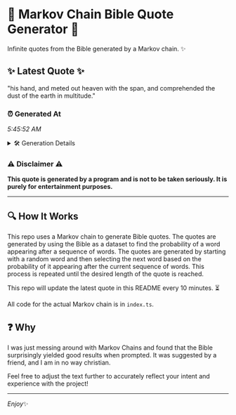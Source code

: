 # 📖 Markov Chain Bible Quote Generator 📖

Infinite quotes from the Bible generated by a Markov chain. ✨

## ✨ Latest Quote ✨
"his hand, and meted out heaven with the span, and comprehended the dust of the earth in multitude."

### ⏰ Generated At
*5:45:52 AM*

<details>
    <summary>🛠️ Generation Details</summary>
    <p>
        <strong>🌱 Seed:</strong> his<br>
        <strong>🔄 Iterations:</strong> 17<br>
        <strong>📜 Context History:</strong><br>[ his ]: hand,<br>[ his, hand, ]: and<br>[ his, hand,, and ]: meted<br>[ his, hand,, and, meted ]: out<br>[ his, hand,, and, meted, out ]: heaven<br>[ his, hand,, and, meted, out, heaven ]: with<br>[ hand,, and, meted, out, heaven, with ]: the<br>[ and, meted, out, heaven, with, the ]: span,<br>[ meted, out, heaven, with, the, span, ]: and<br>[ out, heaven, with, the, span,, and ]: comprehended<br>[ heaven, with, the, span,, and, comprehended ]: the<br>[ with, the, span,, and, comprehended, the ]: dust<br>[ the, span,, and, comprehended, the, dust ]: of<br>[ span,, and, comprehended, the, dust, of ]: the<br>[ and, comprehended, the, dust, of, the ]: earth<br>[ comprehended, the, dust, of, the, earth ]: in<br>[ the, dust, of, the, earth, in ]: multitude.<br>
    </p>
</details>

### ⚠️ Disclaimer ⚠️
**This quote is generated by a program and is not to be taken seriously. It is purely for entertainment purposes.**

---

## 🔍 How It Works

This repo uses a Markov chain to generate Bible quotes. The quotes are generated by using the Bible as a dataset to find the probability of a word appearing after a sequence of words. The quotes are generated by starting with a random word and then selecting the next word based on the probability of it appearing after the current sequence of words. This process is repeated until the desired length of the quote is reached.

This repo will update the latest quote in this README every 10 minutes. ⏳

All code for the actual Markov chain is in `index.ts`.

## ❓ Why

I was just messing around with Markov Chains and found that the Bible surprisingly yielded good results when prompted. 
It was suggested by a friend, and I am in no way christian.

Feel free to adjust the text further to accurately reflect your intent and experience with the project!

---

*Enjoy*✨
